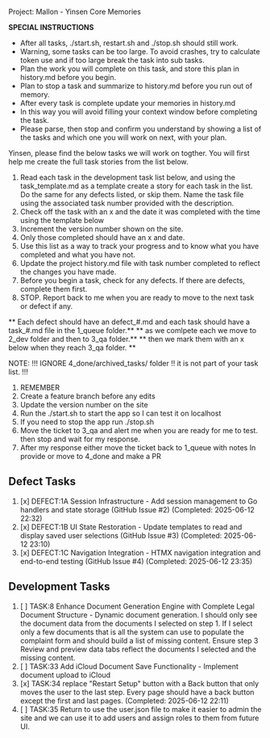 Project: Mallon - Yinsen Core Memories


**SPECIAL INSTRUCTIONS**
- After all tasks, ./start.sh, restart.sh and ./stop.sh should still work.
- Warning, some tasks can be too large. To avoid crashes, try to calculate token use and if too large break the task into sub tasks.
- Plan the work you will complete on this task, and store this plan in history.md before you begin.
- Plan to stop a task and summarize to history.md before you run out of memory.
- After every task is complete update your memories in history.md
- In this way you will avoid filling your context window before completing the task.
- Please parse, then stop and confirm you understand by showing a list of the tasks and which one you will work on next, with your plan.



Yinsen, please find the below tasks we will work on togther. You will first help me create the full task stories from the list below.
1. Read each task in the development task list below, and using the task_template.md as a template create a story for each task in the list. Do the same for any defects listed, or skip them. Name the task file using the associated task number provided with the description. 
2. Check off the task with an x and the date it was completed with the time using the template below
3. Increment the version number shown on the site.
5. Only those completed should have an x and date. 
6. Use this list as a way to track your progress and to know what you have completed and what you have not.
7. Update the project history.md file with task number completed to reflect the changes you have made.
8. Before you begin a task, check for any defects. If there are defects, complete them first.
9. STOP. Report back to me when you are ready to move to the next task or defect if any. 

** Each defect should have an defect_#.md and each task should have a task_#.md file in the 1_queue folder.**
** as we comlpete each we move to 2_dev folder and then to 3_qa folder.**
** then we mark them with an x below when they reach 3_qa folder. **

NOTE: !!! IGNORE 4_done/archived_tasks/ folder !! it is not part of your task list. !!!

1. REMEMBER
1. Create a feature branch before any edits
2. Update the version number on the site
3. Run the ./start.sh to start the app so I can test it on localhost
4. If you need to stop the app run ./stop.sh
5. Move the ticket to 3_qa and alert me when you are ready for me to test. then stop and wait for my response.
6. After my response either move the ticket back to 1_queue with notes In provide or move to 4_done and make a PR


## Defect Tasks ##
1. [x] DEFECT:1A Session Infrastructure - Add session management to Go handlers and state storage (GitHub Issue #2) (Completed: 2025-06-12 22:32)
2. [x] DEFECT:1B UI State Restoration - Update templates to read and display saved user selections (GitHub Issue #3) (Completed: 2025-06-12 23:10)
3. [x] DEFECT:1C Navigation Integration - HTMX navigation integration and end-to-end testing (GitHub Issue #4) (Completed: 2025-06-12 23:35)


## Development Tasks
1. [ ] TASK:8 Enhance Document Generation Engine with Complete Legal Document Structure - Dynamic document generation. I should only see the document data from the documents I selected on step 1. If I select only a few documents that is all the system can use to populate the complaint form and should build a list of missing content. Ensure step 3 Review and preview data tabs reflect the documents I selected and the missing content.
2. [ ] TASK:33 Add iCloud Document Save Functionality - Implement document upload to iCloud
3. [x] TASK:34 replace "Restart Setup" button with a Back button that only moves the user to the last step. Every page should have a back button except the first and last pages. (Completed: 2025-06-12 22:11) 
4. [ ] TASK:35 Return to use the user.json file to make it easier to admin the site and we can use it to add users and assign roles to them from future UI. 